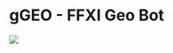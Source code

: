 # gGEO - FFXI Geo Bot
<svg fill="none" viewBox="0 0 120 120" width="120" height="120" xmlns="http://www.w3.org/2000/svg">
  <foreignObject width="100%" height="100%">
    <div xmlns="http://www.w3.org/1999/xhtml">
		<div style="overflow:hidden;display:block;">
			<div style="width:50%;float:left;">
				<img src="blob:https://imgur.com/67bed4da-55f1-47e8-b324-417faeaa921c"/>
			</div>
		</div>
	</div>
  </foreignObject>
</svg>